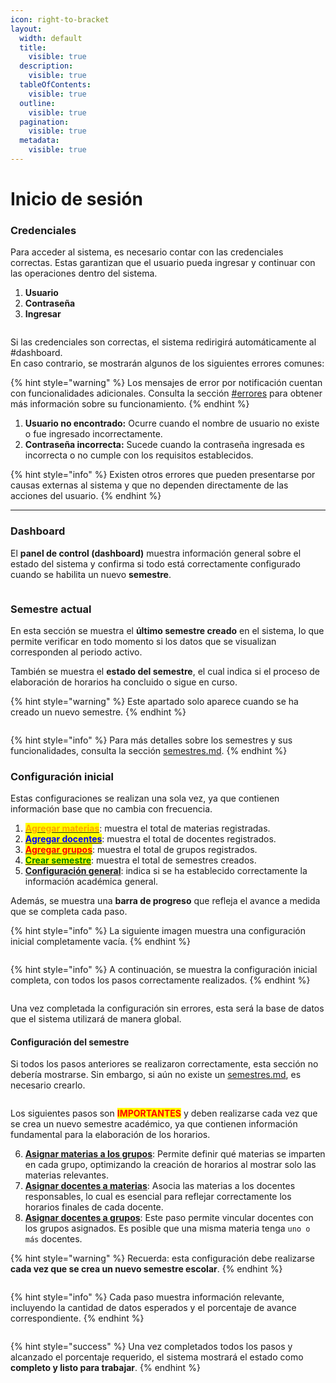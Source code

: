 ```yaml
---
icon: right-to-bracket
layout:
  width: default
  title:
    visible: true
  description:
    visible: true
  tableOfContents:
    visible: true
  outline:
    visible: true
  pagination:
    visible: true
  metadata:
    visible: true
---
```


# Inicio de sesión

### Credenciales

Para acceder al sistema, es necesario contar con las credenciales correctas. Estas garantizan que el usuario pueda ingresar y continuar con las operaciones dentro del sistema.

1. **Usuario**
2. **Contraseña**
3. **Ingresar**

<figure><img src="https://427283098-files.gitbook.io/~/files/v0/b/gitbook-x-prod.appspot.com/o/spaces%2Fc3Xztvbl6hZF1pSc3D5c%2Fuploads%2FVgiEHe42xtqY2W9NeWkm%2F1.png?alt=media&#x26;token=04326a8b-6a7a-4c26-881e-11e4acc0888a" alt=""><figcaption></figcaption></figure>

Si las credenciales son correctas, el sistema redirigirá automáticamente al #dashboard.\
En caso contrario, se mostrarán algunos de los siguientes errores comunes:

{% hint style="warning" %}
Los mensajes de error por notificación cuentan con funcionalidades adicionales. Consulta la sección [#errores](otros/importante.md#errores "mention") para obtener más información sobre su funcionamiento.
{% endhint %}

1. **Usuario no encontrado:** Ocurre cuando el nombre de usuario no existe o fue ingresado incorrectamente.
2. **Contraseña incorrecta:** Sucede cuando la contraseña ingresada es incorrecta o no cumple con los requisitos establecidos.

{% hint style="info" %}
Existen otros errores que pueden presentarse por causas externas al sistema y que no dependen directamente de las acciones del usuario.
{% endhint %}

***

### Dashboard

El **panel de control (dashboard)** muestra información general sobre el estado del sistema y confirma si todo está correctamente configurado cuando se habilita un nuevo **semestre**.

<figure><img src="https://427283098-files.gitbook.io/~/files/v0/b/gitbook-x-prod.appspot.com/o/spaces%2Fc3Xztvbl6hZF1pSc3D5c%2Fuploads%2F0qTJynHhhwifqFy7yCi3%2FCaptura%20de%20pantalla%202025-10-08%20213928.png?alt=media&#x26;token=a8d10867-5487-44b3-bdbb-147ef93888d4" alt=""><figcaption></figcaption></figure>

### Semestre actual

En esta sección se muestra el **último semestre creado** en el sistema, lo que permite verificar en todo momento si los datos que se visualizan corresponden al periodo activo.

También se muestra el **estado del semestre**, el cual indica si el proceso de elaboración de horarios ha concluido o sigue en curso.

{% hint style="warning" %}
Este apartado solo aparece cuando se ha creado un nuevo semestre.
{% endhint %}

<figure><img src="https://427283098-files.gitbook.io/~/files/v0/b/gitbook-x-prod.appspot.com/o/spaces%2Fc3Xztvbl6hZF1pSc3D5c%2Fuploads%2FpPhiOa7HOmshxJ0xk2Gm%2FCaptura%20de%20pantalla%202025-10-08%20215421.png?alt=media&#x26;token=cba30a73-3e8a-46c4-b9c5-24fd39a89a96" alt=""><figcaption></figcaption></figure>

{% hint style="info" %}
Para más detalles sobre los semestres y sus funcionalidades, consulta la sección [semestres.md](recursos-academica/semestres.md "mention").
{% endhint %}

### Configuración inicial

Estas configuraciones se realizan una sola vez, ya que contienen información base que no cambia con frecuencia.

1. [<mark style="color:orange;">**Agregar materias**</mark>](https://docs.sistemahorarios.me/tDaJOooJQpDbSTEIS4kV/recursos-academica/materias): muestra el total de materias registradas.
2. [<mark style="color:blue;">**Agregar docentes**</mark>](https://docs.sistemahorarios.me/tDaJOooJQpDbSTEIS4kV/recursos-academica/docentes): muestra el total de docentes registrados.
3. [<mark style="color:red;">**Agregar grupos**</mark>](https://docs.sistemahorarios.me/tDaJOooJQpDbSTEIS4kV/recursos-academica/grupos): muestra el total de grupos registrados.
4. [<mark style="color:green;">**Crear semestre**</mark>](https://docs.sistemahorarios.me/tDaJOooJQpDbSTEIS4kV/recursos-academica/semestres): muestra el total de semestres creados.
5. [**Configuración general**](https://docs.sistemahorarios.me/tDaJOooJQpDbSTEIS4kV/otros/configuracion): indica si se ha establecido correctamente la información académica general.

Además, se muestra una **barra de progreso** que refleja el avance a medida que se completa cada paso.

{% hint style="info" %}
La siguiente imagen muestra una configuración inicial completamente vacía.
{% endhint %}

<figure><img src="https://427283098-files.gitbook.io/~/files/v0/b/gitbook-x-prod.appspot.com/o/spaces%2Fc3Xztvbl6hZF1pSc3D5c%2Fuploads%2F0AkGvafOjc04eKqSOuQC%2FCaptura%20de%20pantalla%202025-10-08%20220636.png?alt=media&#x26;token=8836a952-8b68-4c3f-9fee-337ca9965dd8" alt=""><figcaption></figcaption></figure>

{% hint style="info" %}
A continuación, se muestra la configuración inicial completa, con todos los pasos correctamente realizados.
{% endhint %}

<figure><img src="https://427283098-files.gitbook.io/~/files/v0/b/gitbook-x-prod.appspot.com/o/spaces%2Fc3Xztvbl6hZF1pSc3D5c%2Fuploads%2FQDz8hC2F7NSEKUPfhgBj%2FCaptura%20de%20pantalla%202025-10-08%20220022.png?alt=media&#x26;token=545950a1-c883-4cfc-98a7-b3bfe27da335" alt=""><figcaption></figcaption></figure>

Una vez completada la configuración sin errores, esta será la base de datos que el sistema utilizará de manera global.

#### Configuración del semestre

Si todos los pasos anteriores se realizaron correctamente, esta sección no debería mostrarse. Sin embargo, si aún no existe un [semestres.md](recursos-academica/semestres.md "mention"), es necesario crearlo.

<figure><img src="https://427283098-files.gitbook.io/~/files/v0/b/gitbook-x-prod.appspot.com/o/spaces%2Fc3Xztvbl6hZF1pSc3D5c%2Fuploads%2Fb64LA3bYlbLWUeFsfPzH%2FCaptura%20de%20pantalla%202025-10-09%20091838.png?alt=media&#x26;token=6b7a8ea7-4ab6-459a-aac6-ed0540ae60b0" alt=""><figcaption></figcaption></figure>

Los siguientes pasos son <mark style="color:red;">**IMPORTANTES**</mark> y deben realizarse cada vez que se crea un nuevo semestre académico, ya que contienen información fundamental para la elaboración de los horarios.

6. [**Asignar materias a los grupos**](https://docs.sistemahorarios.me/tDaJOooJQpDbSTEIS4kV/relaciones/materias-con-grupos): Permite definir qué materias se imparten en cada grupo, optimizando la creación de horarios al mostrar solo las materias relevantes.
7. [**Asignar docentes a materias**](https://docs.sistemahorarios.me/tDaJOooJQpDbSTEIS4kV/relaciones/docentes-con-materias): Asocia las materias a los docentes responsables, lo cual es esencial para reflejar correctamente los horarios finales de cada docente.
8. [**Asignar docentes a grupos**](https://docs.sistemahorarios.me/tDaJOooJQpDbSTEIS4kV/relaciones/asignacion-de-docente-a-grupos): Este paso permite vincular docentes con los grupos asignados. Es posible que una misma materia tenga `uno o más` docentes.

{% hint style="warning" %}
Recuerda: esta configuración debe realizarse **cada vez que se crea un nuevo semestre escolar**.
{% endhint %}

<figure><img src="https://427283098-files.gitbook.io/~/files/v0/b/gitbook-x-prod.appspot.com/o/spaces%2Fc3Xztvbl6hZF1pSc3D5c%2Fuploads%2FYtjjZGFzsm5jNUYCdI9h%2FCaptura%20de%20pantalla%202025-10-09%20092230.png?alt=media&#x26;token=bd45ee5c-daa8-4ad9-b487-60b8069bdbce" alt=""><figcaption></figcaption></figure>

{% hint style="info" %}
Cada paso muestra información relevante, incluyendo la cantidad de datos esperados y el porcentaje de avance correspondiente.
{% endhint %}

<figure><img src="https://427283098-files.gitbook.io/~/files/v0/b/gitbook-x-prod.appspot.com/o/spaces%2Fc3Xztvbl6hZF1pSc3D5c%2Fuploads%2F1vEBEhTHU5o1HJQb5nez%2FCaptura%20de%20pantalla%202025-10-09%20093958.png?alt=media&#x26;token=e2260645-a32c-4808-8351-757b4a3b2191" alt=""><figcaption></figcaption></figure>

{% hint style="success" %}
Una vez completados todos los pasos y alcanzado el porcentaje requerido, el sistema mostrará el estado como **completo y listo para trabajar**.
{% endhint %}
